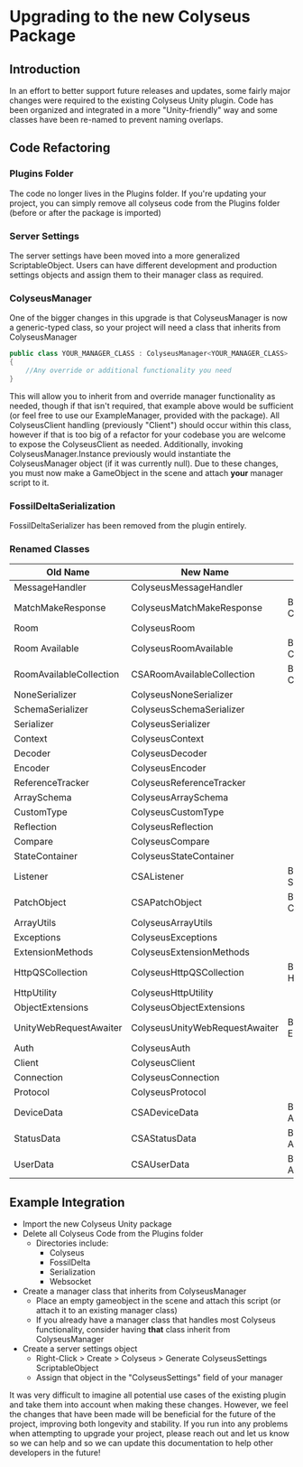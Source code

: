 # Upgrading to the new Colyseus Package

## Introduction

In an effort to better support future releases and updates, some fairly major changes were required to the existing Colyseus Unity plugin. Code has been organized and integrated in a more &quot;Unity-friendly&quot; way and some classes have been re-named to prevent naming overlaps.

## Code Refactoring

### Plugins Folder

The code no longer lives in the Plugins folder. If you&#39;re updating your project, you can simply remove all colyseus code from the Plugins folder (before or after the package is imported)

### Server Settings

The server settings have been moved into a more generalized ScriptableObject. Users can have different development and production settings objects and assign them to their manager class as required.

### ColyseusManager

One of the bigger changes in this upgrade is that ColyseusManager is now a generic-typed class, so your project will need a class that inherits from ColyseusManager

```csharp
public class YOUR_MANAGER_CLASS : ColyseusManager<YOUR_MANAGER_CLASS>
{
    //Any override or additional functionality you need
}
```
This will allow you to inherit from and override manager functionality as needed, though if that isn&#39;t required, that example above would be sufficient (or feel free to use our ExampleManager, provided with the package). All ColyseusClient handling (previously &quot;Client&quot;) should occur within this class, however if that is too big of a refactor for your codebase you are welcome to expose the ColyseusClient as needed. Additionally, invoking ColyseusManager.Instance previously would instantiate the ColyseusManager object (if it was currently null). Due to these changes, you must now make a GameObject in the scene and attach **your** manager script to it.

### FossilDeltaSerialization

FossilDeltaSerializer has been removed from the plugin entirely.

### Renamed Classes

| **Old Name** | **New Name** | **Notes** |
| --- | --- | --- |
| MessageHandler | ColyseusMessageHandler |
| MatchMakeResponse | ColyseusMatchMakeResponse | Broken out of Client.cs |
| Room | ColyseusRoom |
| Room Available | ColyseusRoomAvailable | Broken out of Client.cs |
| RoomAvailableCollection | CSARoomAvailableCollection | Broken out of Client.cs |
| NoneSerializer | ColyseusNoneSerializer |
| SchemaSerializer | ColyseusSchemaSerializer |
| Serializer | ColyseusSerializer |
| Context | ColyseusContext |
| Decoder | ColyseusDecoder |
| Encoder | ColyseusEncoder |
| ReferenceTracker | ColyseusReferenceTracker |
| ArraySchema | ColyseusArraySchema |
| CustomType | ColyseusCustomType |
| Reflection | ColyseusReflection |
| Compare | ColyseusCompare |
| StateContainer | ColyseusStateContainer |
| Listener<T> | CSAListener<T> | Broken out of StateContainer.cs |
| PatchObject | CSAPatchObject | Broken out of Compare.cs |
| ArrayUtils | ColyseusArrayUtils |
| Exceptions | ColyseusExceptions |
| ExtensionMethods | ColyseusExtensionMethods |
| HttpQSCollection | ColyseusHttpQSCollection | Broken out of HttpUtility.cs |
| HttpUtility | ColyseusHttpUtility |
| ObjectExtensions | ColyseusObjectExtensions |
| UnityWebRequestAwaiter | ColyseusUnityWebRequestAwaiter | Broken out of ExtensionMethods.cs |
| Auth | ColyseusAuth |
| Client | ColyseusClient |
| Connection | ColyseusConnection |
| Protocol | ColyseusProtocol |
| DeviceData | CSADeviceData | Broken out of Auth.cs |
| StatusData | CSAStatusData | Broken out of Auth.cs |
| UserData | CSAUserData | Broken out of Auth.cs |

## Example Integration

- Import the new Colyseus Unity package
- Delete all Colyseus Code from the Plugins folder
  - Directories include:
    - Colyseus
    - FossilDelta
    - Serialization
    - Websocket
- Create a manager class that inherits from ColyseusManager
  - Place an empty gameobject in the scene and attach this script (or attach it to an existing manager class)
  - If you already have a manager class that handles most Colyseus functionality, consider having **that** class inherit from ColyseusManager
- Create a server settings object
  - Right-Click > Create > Colyseus > Generate ColyseusSettings ScriptableObject
  - Assign that object in the &quot;ColyseusSettings&quot; field of your manager

It was very difficult to imagine all potential use cases of the existing plugin and take them into account when making these changes. However, we feel the changes that have been made will be beneficial for the future of the project, improving both longevity and stability. If you run into any problems when attempting to upgrade your project, please reach out and let us know so we can help and so we can update this documentation to help other developers in the future!
